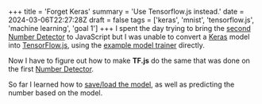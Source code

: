 +++
title = 'Forget Keras'
summary = 'Use Tensorflow.js instead.'
date = 2024-03-06T22:27:28Z
draft = false
tags = ['keras', 'mnist', 'tensorflow.js', 'machine learning', 'goal 1']
+++
I spent the day trying to bring the [second Number Detector](/projects/detector2/) to JavaScript but I was unable to convert a [Keras](https://keras.io/) model into [TensorFlow.js](https://www.tensorflow.org/js), using the [example model trainer](https://github.com/tensorflow/tfjs-examples/tree/master/mnist) directly.

Now I have to figure out how to make **TF.js** do the same that was done on the first [Number Detector](/projects/detector/).

So far I learned how to [save/load the model](https://www.tensorflow.org/js/guide/save_load), as well as predicting the number based on the model.
